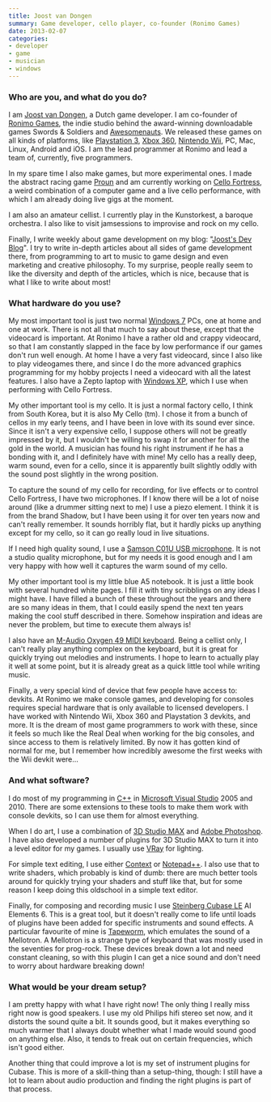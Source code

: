 ```yaml
---
title: Joost van Dongen
summary: Game developer, cello player, co-founder (Ronimo Games)
date: 2013-02-07
categories:
- developer
- game
- musician
- windows
---
```


### Who are you, and what do you do?

I am [Joost van Dongen](http://www.oogst3d.net/ "Joost's website."), a Dutch game developer. I am co-founder of [Ronimo Games](http://www.ronimo-games.com/ "A Dutch game developer."), the indie studio behind the award-winning downloadable games Swords & Soldiers and [Awesomenauts][]. We released these games on all kinds of platforms, like [Playstation 3][ps3], [Xbox 360][xbox-360], [Nintendo Wii][wii], PC, Mac, Linux, Android and iOS. I am the lead programmer at Ronimo and lead a team of, currently, five programmers.

In my spare time I also make games, but more experimental ones. I made the abstract racing game [Proun][] and am currently working on [Cello Fortress][cello-fortress], a weird combination of a computer game and a live cello performance, with which I am already doing live gigs at the moment.

I am also an amateur cellist. I currently play in the Kunstorkest, a baroque orchestra. I also like to visit jamsessions to improvise and rock on my cello.

Finally, I write weekly about game development on my blog: "[Joost's Dev Blog](http://blog.oogst3d.net/ "Joost's weblog about game development.")". I try to write in-depth articles about all sides of game development there, from programming to art to music to game design and even marketing and creative philosophy. To my surprise, people really seem to like the diversity and depth of the articles, which is nice, because that is what I like to write about most!

### What hardware do you use?

My most important tool is just two normal [Windows 7][windows-7] PCs, one at home and one at work. There is not all that much to say about these, except that the videocard is important. At Ronimo I have a rather old and crappy videocard, so that I am constantly slapped in the face by low performance if our games don't run well enough. At home I have a very fast videocard, since I also like to play videogames there, and since I do the more advanced graphics programming for my hobby projects I need a videocard with all the latest features. I also have a Zepto laptop with [Windows XP][windows-xp], which I use when performing with Cello Fortress.

My other important tool is my cello. It is just a normal factory cello, I think from South Korea, but it is also My Cello (tm). I chose it from a bunch of cellos in my early teens, and I have been in love with its sound ever since. Since it isn't a very expensive cello, I suppose others will not be greatly impressed by it, but I wouldn't be willing to swap it for another for all the gold in the world. A musician has found his right instrument if he has a bonding with it, and I definitely have with mine! My cello has a really deep, warm sound, even for a cello, since it is apparently built slightly oddly with the sound post slightly in the wrong position.

To capture the sound of my cello for recording, for live effects or to control Cello Fortress, I have two microphones. If I know there will be a lot of noise around (like a drummer sitting next to me) I use a piezo element. I think it is from the brand Shadow, but I have been using it for over ten years now and can't really remember. It sounds horribly flat, but it hardly picks up anything except for my cello, so it can go really loud in live situations.

If I need high quality sound, I use a [Samson C01U USB microphone][c01u]. It is not a studio quality microphone, but for my needs it is good enough and I am very happy with how well it captures the warm sound of my cello.

My other important tool is my little blue A5 notebook. It is just a little book with several hundred white pages. I fill it with tiny scribblings on any ideas I might have. I have filled a bunch of these throughout the years and there are so many ideas in them, that I could easily spend the next ten years making the cool stuff described in there. Somehow inspiration and ideas are never the problem, but time to execute them always is!

I also have an [M-Audio Oxygen 49 MIDI keyboard][oxygen-49]. Being a cellist only, I can't really play anything complex on the keyboard, but it is great for quickly trying out melodies and instruments. I hope to learn to actually play it well at some point, but it is already great as a quick little tool while writing music.

Finally, a very special kind of device that few people have access to: devkits. At Ronimo we make console games, and developing for consoles requires special hardware that is only available to licensed developers. I have worked with Nintendo Wii, Xbox 360 and Playstation 3 devkits, and more. It is the dream of most game programmers to work with these, since it feels so much like the Real Deal when working for the big consoles, and since access to them is relatively limited. By now it has gotten kind of normal for me, but I remember how incredibly awesome the first weeks with the Wii devkit were...

### And what software?

I do most of my programming in [C++][c-plusplus] in [Microsoft Visual Studio][visual-studio] 2005 and 2010. There are some extensions to these tools to make them work with console devkits, so I can use them for almost everything.

When I do art, I use a combination of [3D Studio MAX][3ds-max] and [Adobe Photoshop][photoshop]. I have also developed a number of plugins for 3D Studio MAX to turn it into a level editor for my games. I usually use [VRay][v-ray] for lighting.

For simple text editing, I use either [Context][] or [Notepad++][notepad-plusplus]. I also use that to write shaders, which probably is kind of dumb: there are much better tools around for quickly trying your shaders and stuff like that, but for some reason I keep doing this oldschool in a simple text editor.

Finally, for composing and recording music I use [Steinberg Cubase LE][cubase-le] AI Elements 6. This is a great tool, but it doesn't really come to life until loads of plugins have been added for specific instruments and sound effects. A particular favourite of mine is [Tapeworm][], which emulates the sound of a Mellotron. A Mellotron is a strange type of keyboard that was mostly used in the seventies for prog-rock. These devices break down a lot and need constant cleaning, so with this plugin I can get a nice sound and don't need to worry about hardware breaking down!

### What would be your dream setup?

I am pretty happy with what I have right now! The only thing I really miss right now is good speakers. I use my old Philips hifi stereo set now, and it distorts the sound quite a bit. It sounds good, but it makes everything so much warmer that I always doubt whether what I made would sound good on anything else. Also, it tends to freak out on certain frequencies, which isn't good either.

Another thing that could improve a lot is my set of instrument plugins for Cubase. This is more of a skill-thing than a setup-thing, though: I still have a lot to learn about audio production and finding the right plugins is part of that process.

[3ds-max]: https://www.autodesk.com/products/3ds-max/overview "3D modelling and animation software."
[awesomenauts]: https://www.awesomenauts.com/ "A 2D cartoony side-scrolling game."
[c-plusplus]: https://en.wikipedia.org/wiki/C%2B%2B "A compiled programming language."
[c01u]: http://www.samsontech.com/samson/products/microphones/usb-microphones/c01u/ "A studio condenser microphone."
[cello-fortress]: http://www.cellofortress.com/ "An game cum live music performance."
[context]: http://www.contexteditor.org/index.php "A programmer's text editor for Windows."
[cubase-le]: https://en.wikipedia.org/wiki/Steinberg_Cubase "Music creation software."
[notepad-plusplus]: https://notepad-plus-plus.org/ "A free text/code editor for Windows."
[oxygen-49]: http://www.m-audio.com/products/en_us/Oxygen49.html "A 49-key MIDI keyboard."
[photoshop]: https://www.adobe.com/products/photoshop.html "A bitmap image editor."
[proun]: http://www.proun-game.com/ "An abstract ball game."
[ps3]: http://us.playstation.com/PS3/ "A shiny gaming console from Sony."
[tapeworm]: https://www.tweakbench.com/tapeworm "A synthesiser that sounds like a mellotron."
[v-ray]: https://en.wikipedia.org/wiki/V-Ray "A 3D rendering engine."
[visual-studio]: http://www.visualstudio.com "A Windows development environment."
[wii]: https://www.nintendo.com/wii "A unique gaming console."
[windows-7]: https://en.wikipedia.org/wiki/Windows_7 "An operating system."
[windows-xp]: https://en.wikipedia.org/wiki/Windows_XP "An operating system for x86 computers."
[xbox-360]: http://www.xbox.com:80/en-US/Xbox360 "A gaming console."
